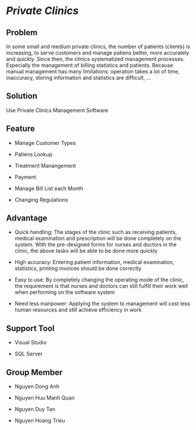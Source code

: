 *Private Clinics*
===

**Problem**
-----------
In some small and medium private clinics, the number of patients (clients) is increasing, to serve customers and manage patiens better, more accurately and quickly. Since then, the clinics systematized management processes. Especially the management of billing statistics and patients. Because manual management has many limitations: operation takes a lot of time, inaccuracy, storing information and statistics are difficult, ...



**Solution**
------------
Use Private Clinics Management Software



**Feature**
-----------

* Manage Customer Types

* Patiens Lookup

* Treatment Manangement

* Payment 

* Manage Bill List each Month

* Changing Regulations



**Advantage**
-------------

* Quick handling: The stages of the clinic such as receiving patients, medical examination and prescription will be done completely on the system. With the pre-designed forms for nurses and doctors in the clinic, the above tasks will be able to be done more quickly

* High accuracy: Entering patient information, medical examination, statistics, printing invoices should be done correctly

* Easy to use: By completely changing the operating mode of the clinic, the requirement is that nurses and doctors can still fulfill their work well when performing on the software system

* Need less manpower: Applying the system to management will cost less human resources and still achieve efficiency in work



**Support Tool**
----------------

* Visual Studio

* SQL Server



**Group Member**
----------------

* Nguyen Dong Anh

* Nguyen Huu Manh Quan

* Nguyen Duy Tan

* Nguyen Hoang Trieu
